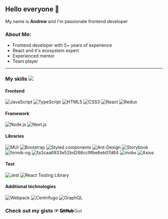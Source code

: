 ## Hello everyone 👋

My name is **Andrew** and I'm passionate frontend developer

### About Me:
- Frontend developer with 5+ years of experience
- React and it's ecosystem expert
- Experienced mentor
- Team player

---

### My skills <img src="https://media.giphy.com/media/12PXNbcHW8C9Bm/giphy.gif" width="50">
#### Frontend  
![JavaScript](https://img.shields.io/badge/javascript-%23323330.svg?style=for-the-badge&logo=javascript&logoColor=%23F7DF1E) ![TypeScript](https://img.shields.io/badge/typescript-%23007ACC.svg?style=for-the-badge&logo=typescript&logoColor=white)
 ![HTML5](https://img.shields.io/badge/html5-%23E34F26.svg?style=for-the-badge&logo=html5&logoColor=white) ![CSS3](https://img.shields.io/badge/css3-%231572B6.svg?style=for-the-badge&logo=css3&logoColor=white) ![React](https://img.shields.io/badge/react-%2320232a.svg?style=for-the-badge&logo=react&logoColor=%2361DAFB) ![Redux](https://img.shields.io/badge/redux-%23593d88.svg?style=for-the-badge&logo=redux&logoColor=white) 
#### Framework
![Node.js](https://img.shields.io/badge/Node.js-%23323330.svg?style=for-the-badge&logo=Node.js&logoColor=%23F7DF1Ez) ![Next.js](https://img.shields.io/badge/Next.js-%23323330.svg?style=for-the-badge&logo=Next.js&logoColor=%23F7DF1Ez) 

 #### Libraries
![MUI](https://img.shields.io/badge/MUI-%230081CB.svg?style=for-the-badge&logo=mui&logoColor=white) ![Bootstrap](https://img.shields.io/badge/bootstrap-%23563D7C.svg?style=for-the-badge&logo=bootstrap&logoColor=white) ![Styled components](https://img.shields.io/badge/styled--components-DB7093?style=for-the-badge&logo=styled-components&logoColor=white) ![Ant-Design](https://img.shields.io/badge/-AntDesign-%230170FE?style=for-the-badge&logo=ant-design&logoColor=white) ![Storybook](https://img.shields.io/badge/-Storybook-FF4785?style=for-the-badge&logo=storybook&logoColor=white) 
![formik-og](https://user-images.githubusercontent.com/52775865/162455247-cc1aa3ef-5f81-49fd-a478-10728fd2edde.png) ![fa3caa6933e52bd266cc9fbe6eb07d64](https://user-images.githubusercontent.com/52775865/162456297-011bc6e7-8c45-48df-97b3-d10bebe9c07b.png)
![mobx](https://img.shields.io/badge/mobx-%23323330.svg?style=for-the-badge&logo=mobx&logoColor=%23F7DF1Ez) ![Axios](https://img.shields.io/badge/Axios-%23323330.svg?style=for-the-badge&logo=Axios&logoColor=%23F7DF1Ez)
#### Test
![Jest](https://img.shields.io/badge/Jest-323330?style=for-the-badge&logo=Jest&logoColor=white) ![React Testing Library](https://img.shields.io/badge/React%20Testing%20Library-%23323330.svg?style=for-the-badge&logo=React%20Testing%20Library&logoColor=%23F7DF1Ez)

#### Additional technologies
![Webpack](https://img.shields.io/badge/Webpack-%23323330.svg?style=for-the-badge&logo=Webpack&logoColor=%23F7DF1Ez) ![Centrifugo](https://img.shields.io/badge/Centrifugo-%23323330.svg?style=for-the-badge&logo=Centrifugo&logoColor=%23F7DF1Ez) ![GraphQL](https://img.shields.io/badge/GraphQL-%23323330.svg?style=for-the-badge&logo=GraphQL&logoColor=%23F7DF1Ez)
### Check out my gists ☞ [<img src= "https://raw.githubusercontent.com/b4b4r07/i/master/gist/logo.png" width="70">](https://gist.github.com/andrewdev111)
